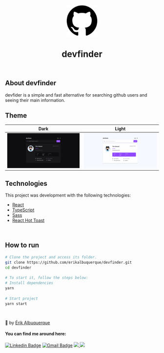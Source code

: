 <div align="center">
  <img src=".github/logo.png" width="20%" alt="devfinder" >
  <h1>devfinder</h1>
</div>
<br>

## About devfinder

devfider is a simple and fast alternative for searching github users and seeing their main information.

## Theme
| Dark | Light |
:-------------------:|:-------------------:
| ![](.github/dark.png) | ![](.github/light.png)

## Technologies

This project was development with the following technologies:

- [React](https://reactjs.org/)
- [TypeScript](https://www.typescriptlang.org/)
- [Sass](https://sass-lang.com/)
- [React Hot Toast](https://react-hot-toast.com/)

<br>

## How to run

```bash
# Clone the project and access its folder.
git clone https://github.com/erikalbuquerque/devfinder.git
cd devfinder

# To start it, follow the steps below:
# Install dependencies
yarn

# Start project
yarn start
```

<br>

:green_heart: by [Érik Albuquerque](https://github.com/erikalbuquerque)

<left>
  <h4>You can find me around here:</h4>

[![Linkedin Badge](https://img.shields.io/badge/-Linkedin-blue?style=flat-square&logo=Linkedin&logoColor=white&link=https://www.linkedin.com/in/erik-albuquerque/)](https://www.linkedin.com/in/erik-albuquerque/)
[![Gmail Badge](https://img.shields.io/badge/-Gmail-c14438?style=flat-square&logo=Gmail&logoColor=white&link=mailto:erik.albuquerque.oficial@gmail.com)](mailto:erik.albuquerque.oficial@gmail.com)
<a href="https://www.instagram.com/albuquerik">
<img height="20px" src="https://img.shields.io/badge/Instagram-E4405F?&style=for-the-badge&logo=Instagram&logoColor=white">
</a>
<a href="https://app.rocketseat.com.br/me/erik-albuquerque">
<img height="20px" src="https://img.shields.io/badge/Rocketseat-8257E6?&style=for-the-badge&logo=apacherocketmq&logoColor=white">
</a>

</left>
